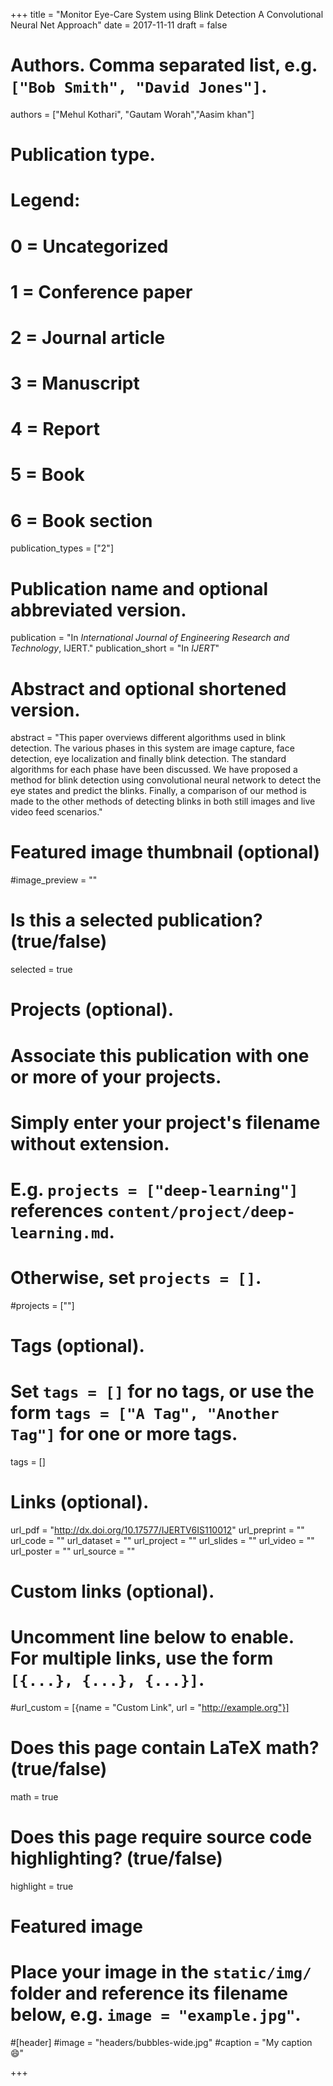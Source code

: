 +++
title = "Monitor Eye-Care System using Blink Detection A Convolutional Neural Net Approach"
date = 2017-11-11
draft = false

# Authors. Comma separated list, e.g. `["Bob Smith", "David Jones"]`.
authors = ["Mehul Kothari", "Gautam Worah","Aasim khan"]

# Publication type.
# Legend:
# 0 = Uncategorized
# 1 = Conference paper
# 2 = Journal article
# 3 = Manuscript
# 4 = Report
# 5 = Book
# 6 = Book section
publication_types = ["2"]

# Publication name and optional abbreviated version.
publication = "In *International Journal of Engineering Research and Technology*, IJERT."
publication_short = "In *IJERT*"

# Abstract and optional shortened version.
abstract = "This paper overviews different algorithms used in blink detection. The various phases in this system are image capture, face detection, eye localization and finally blink detection. The standard algorithms for each phase have been discussed. We have proposed a method for blink detection using convolutional neural network to detect the eye states and predict the blinks. Finally, a comparison of our method is made to the other methods of detecting blinks in both still images and live video feed scenarios."

# Featured image thumbnail (optional)
#image_preview = ""

# Is this a selected publication? (true/false)
selected = true

# Projects (optional).
#   Associate this publication with one or more of your projects.
#   Simply enter your project's filename without extension.
#   E.g. `projects = ["deep-learning"]` references `content/project/deep-learning.md`.
#   Otherwise, set `projects = []`.
#projects = [""]

# Tags (optional).
#   Set `tags = []` for no tags, or use the form `tags = ["A Tag", "Another Tag"]` for one or more tags.
tags = []

# Links (optional).
url_pdf = "http://dx.doi.org/10.17577/IJERTV6IS110012"
url_preprint = ""
url_code = ""
url_dataset = ""
url_project = ""
url_slides = ""
url_video = ""
url_poster = ""
url_source = ""

# Custom links (optional).
#   Uncomment line below to enable. For multiple links, use the form `[{...}, {...}, {...}]`.
#url_custom = [{name = "Custom Link", url = "http://example.org"}]

# Does this page contain LaTeX math? (true/false)
math = true

# Does this page require source code highlighting? (true/false)
highlight = true

# Featured image
# Place your image in the `static/img/` folder and reference its filename below, e.g. `image = "example.jpg"`.
#[header]
#image = "headers/bubbles-wide.jpg"
#caption = "My caption :smile:"

+++
